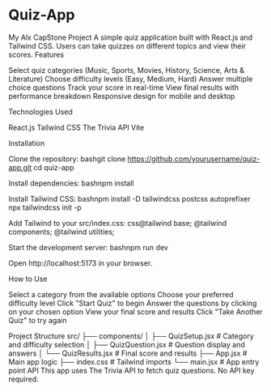 # Quiz-App
My Alx CapStone Project 
A simple quiz application built with React.js and Tailwind CSS. Users can take quizzes on different topics and view their scores.
Features

Select quiz categories (Music, Sports, Movies, History, Science, Arts & Literature)
Choose difficulty levels (Easy, Medium, Hard)
Answer multiple choice questions
Track your score in real-time
View final results with performance breakdown
Responsive design for mobile and desktop

Technologies Used

React.js
Tailwind CSS
The Trivia API
Vite

Installation

Clone the repository:
bashgit clone https://github.com/yourusername/quiz-app.git
cd quiz-app

Install dependencies:
bashnpm install

Install Tailwind CSS:
bashnpm install -D tailwindcss postcss autoprefixer
npx tailwindcss init -p

Add Tailwind to your src/index.css:
css@tailwind base;
@tailwind components;
@tailwind utilities;

Start the development server:
bashnpm run dev

Open http://localhost:5173 in your browser.

How to Use

Select a category from the available options
Choose your preferred difficulty level
Click "Start Quiz" to begin
Answer the questions by clicking on your chosen option
View your final score and results
Click "Take Another Quiz" to try again

Project Structure
src/
├── components/
│   ├── QuizSetup.jsx      # Category and difficulty selection
│   ├── QuizQuestion.jsx   # Question display and answers
│   └── QuizResults.jsx    # Final score and results
├── App.jsx                # Main app logic
├── index.css             # Tailwind imports
└── main.jsx              # App entry point
API
This app uses The Trivia API to fetch quiz questions. No API key required.